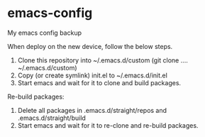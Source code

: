 # emacs-config

My emacs config backup

When deploy on the new device, follow the below steps.

1. Clone this repository into ~/.emacs.d/custom (git clone .... ~/.emacs.d/custom)
2. Copy (or create symlink) init.el to ~/.emacs.d/init.el
3. Start emacs and wait for it to clone and build packages.

Re-build packages:

1. Delete all packages in .emacs.d/straight/repos and .emacs.d/straight/build
2. Start emacs and wait for it to re-clone and re-build packages.
